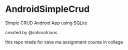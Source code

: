 # AndroidSimpleCrud
Simple CRUD Android App using SQLite

created by @rahmatrians

this repo made for save ma assignment course in college
